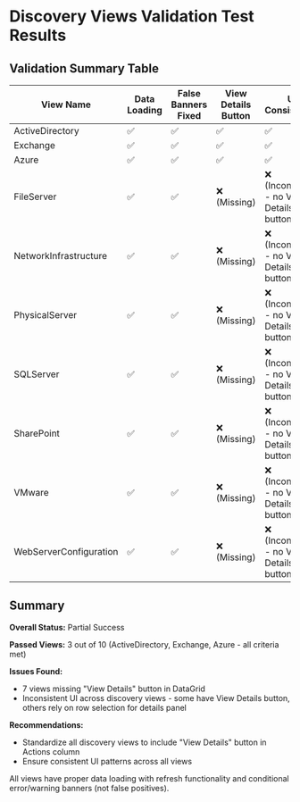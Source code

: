 # Discovery Views Validation Test Results

## Validation Summary Table

| View Name                  | Data Loading | False Banners Fixed | View Details Button | UI Consistency |
|----------------------------|--------------|---------------------|---------------------|----------------|
| ActiveDirectory            | ✅          | ✅                 | ✅                 | ✅            |
| Exchange                   | ✅          | ✅                 | ✅                 | ✅            |
| Azure                      | ✅          | ✅                 | ✅                 | ✅            |
| FileServer                 | ✅          | ✅                 | ❌ (Missing)       | ❌ (Inconsistent - no View Details button) |
| NetworkInfrastructure      | ✅          | ✅                 | ❌ (Missing)       | ❌ (Inconsistent - no View Details button) |
| PhysicalServer             | ✅          | ✅                 | ❌ (Missing)       | ❌ (Inconsistent - no View Details button) |
| SQLServer                  | ✅          | ✅                 | ❌ (Missing)       | ❌ (Inconsistent - no View Details button) |
| SharePoint                 | ✅          | ✅                 | ❌ (Missing)       | ❌ (Inconsistent - no View Details button) |
| VMware                     | ✅          | ✅                 | ❌ (Missing)       | ❌ (Inconsistent - no View Details button) |
| WebServerConfiguration     | ✅          | ✅                 | ❌ (Missing)       | ❌ (Inconsistent - no View Details button) |

## Summary

**Overall Status:** Partial Success

**Passed Views:** 3 out of 10 (ActiveDirectory, Exchange, Azure - all criteria met)

**Issues Found:**
- 7 views missing "View Details" button in DataGrid
- Inconsistent UI across discovery views - some have View Details button, others rely on row selection for details panel

**Recommendations:**
- Standardize all discovery views to include "View Details" button in Actions column
- Ensure consistent UI patterns across all views

All views have proper data loading with refresh functionality and conditional error/warning banners (not false positives).